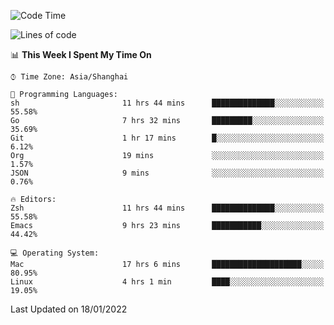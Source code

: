 <!--START_SECTION:waka-->
![Code Time](http://img.shields.io/badge/Code%20Time-575%20hrs%2053%20mins-blue)

![Lines of code](https://img.shields.io/badge/From%20Hello%20World%20I%27ve%20Written-22%20Thousand%20lines%20of%20code-blue)

📊 **This Week I Spent My Time On** 

```text
⌚︎ Time Zone: Asia/Shanghai

💬 Programming Languages: 
sh                       11 hrs 44 mins      ██████████████░░░░░░░░░░░   55.58% 
Go                       7 hrs 32 mins       █████████░░░░░░░░░░░░░░░░   35.69% 
Git                      1 hr 17 mins        █░░░░░░░░░░░░░░░░░░░░░░░░   6.12% 
Org                      19 mins             ░░░░░░░░░░░░░░░░░░░░░░░░░   1.57% 
JSON                     9 mins              ░░░░░░░░░░░░░░░░░░░░░░░░░   0.76%

🔥 Editors: 
Zsh                      11 hrs 44 mins      ██████████████░░░░░░░░░░░   55.58% 
Emacs                    9 hrs 23 mins       ███████████░░░░░░░░░░░░░░   44.42%

💻 Operating System: 
Mac                      17 hrs 6 mins       ████████████████████░░░░░   80.95% 
Linux                    4 hrs 1 min         ████░░░░░░░░░░░░░░░░░░░░░   19.05%

```


 Last Updated on 18/01/2022
<!--END_SECTION:waka-->
